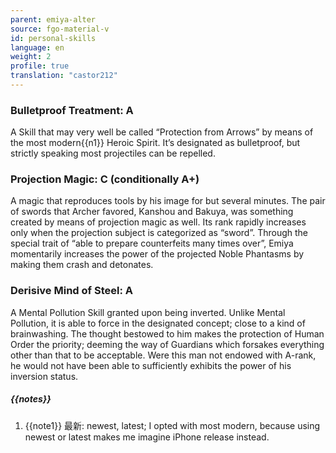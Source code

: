 ```yaml
---
parent: emiya-alter
source: fgo-material-v
id: personal-skills
language: en
weight: 2
profile: true
translation: "castor212"
---
```


### Bulletproof Treatment: A

A Skill that may very well be called “Protection from Arrows” by means of the most modern{{n1}} Heroic Spirit.
It’s designated as bulletproof, but strictly speaking most projectiles can be repelled.

### Projection Magic: C (conditionally A+)

A magic that reproduces tools by his image for but several minutes.
The pair of swords that Archer favored, Kanshou and Bakuya, was something created by means of projection magic as well.
Its rank rapidly increases only when the projection subject is categorized as “sword”.
Through the special trait of “able to prepare counterfeits many times over”, Emiya momentarily increases the power of the projected Noble Phantasms by making them crash and detonates.

### Derisive Mind of Steel: A

A Mental Pollution Skill granted upon being inverted.
Unlike Mental Pollution, it is able to force in the designated concept; close to a kind of brainwashing.
The thought bestowed to him makes the protection of Human Order the priority; deeming the way of Guardians which forsakes everything other than that to be acceptable.
Were this man not endowed with A-rank, he would not have been able to sufficiently exhibits the power of his inversion status.

##### {{notes}}

1. {{note1}} 最新: newest, latest; I opted with most modern, because using newest or latest makes me imagine iPhone release instead.
